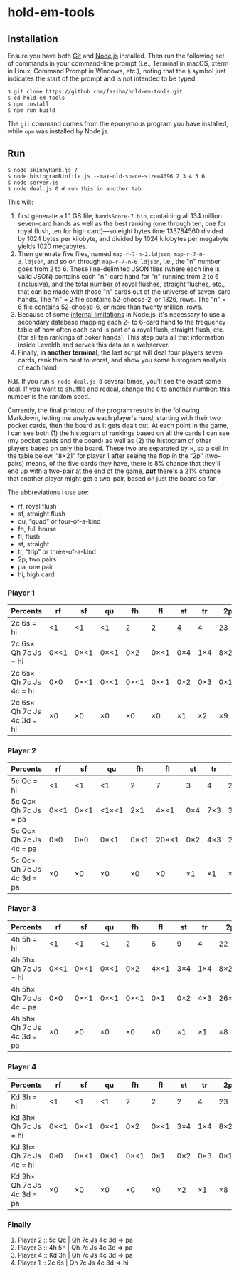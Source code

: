# hold-em-tools

## Installation
Ensure you have both [Git](https://git-scm.com/) and [Node.js](https://nodejs.org/) installed. Then run the following set of commands in your command-line prompt  (i.e., Terminal in macOS, xterm in Linux, Command Prompt in Windows, etc.), noting that the `$` symbol just indicates the start of the prompt and is not intended to be typed.
```
$ git clone https://github.com/fasiha/hold-em-tools.git
$ cd hold-em-tools
$ npm install
$ npm run build
```
The `git` command comes from the eponymous program you have installed, while `npm` was installed by Node.js.

## Run
```
$ node skinnyRank.js 7
$ node histogramBinfile.js --max-old-space-size=4096 2 3 4 5 6
$ node server.js
$ node deal.js 0 # run this in another tab
```
This will:
1. first generate a 1.1 GB file, `handsScore-7.bin`, containing all 134 million seven-card hands as well as the best ranking (one through ten, one for royal flush, ten for high card)—so eight bytes time 133784560 divided by 1024 bytes per kilobyte, and divided by 1024 kilobytes per megabyte yields 1020 megabytes.
2. Then generate five files, named `map-r-7-n-2.ldjson`, `map-r-7-n-3.ldjson`, and so on through `map-r-7-n-6.ldjson`, i.e., the "n" number goes from 2 to 6. These line-delimited JSON files (where each line is valid JSON) contains each "n"-card hand for "n" running from 2 to 6 (inclusive), and the total number of royal flushes, straight flushes, etc., that can be made with those "n" cards out of the universe of seven-card hands. The "n" = 2 file contains 52-choose-2, or 1326, rows. The "n" = 6 file contains 52-choose-6, or more than twenty million, rows.
1. Because of some [internal limitations](https://stackoverflow.com/q/54452896/500207) in Node.js, it's necessary to use a secondary database mapping each 2- to 6-card hand to the frequency table of how often each card is part of a royal flush, straight flush, etc. (for all ten rankings of poker hands). This step puts all that information inside Leveldb and serves this data as a webserver.
1. Finally, **in another terminal**, the last script will deal four players seven cards, rank them best to worst, and show you some histogram analysis of each hand.

N.B. If you run `$ node deal.js 0` several times, you'll see the exact same deal. If you want to shuffle and redeal, change the `0` to another number: this number is the random seed.

Currently, the final printout of the program results in the following Markdown, letting me analyze each player's hand, starting with their two pocket cards, then the board as it gets dealt out. At each point in the game, I can see both (1) the histogram of rankings based on all the cards I can see (my pocket cards and the board) as well as (2) the histogram of other players based on only the board. These two are separated by ×, so a cell in the table below, “8×21” for player 1 after seeing the flop in the “2p” (two-pairs) means, of the five cards they have, there is 8% chance that they'll end up with a two-pair at the end of the game, ***but*** there's a 21% chance that another player might get a two-pair, based on just the board so far.

The abbreviations I use are:
- rf, royal flush
- sf, straight flush
- qu, “quad” or four-of-a-kind
- fh, full house
- fl, flush
- st, straight
- tr, “trip” or three-of-a-kind
- 2p, two pairs
- pa, one pair
- hi, high card

### Player 1
| Percents                    |   rf |   sf |   qu |   fh |   fl |  st |  tr |   2p |    pa |    hi |
| --------------------------- | ---- | ---- | ---- | ---- | ---- | --- | --- | ---- | ----- | ----- |
|  2c 6s = hi                 |   <1 |   <1 |   <1 |    2 |    2 |   4 |   4 |   23 |    45 |    19 |
|  2c 6s× Qh 7c Js = hi       | 0×<1 | 0×<1 | 0×<1 |  0×2 | 0×<1 | 0×4 | 1×4 | 8×21 | 49×47 | 41×21 |
|  2c 6s× Qh 7c Js 4c = hi    |  0×0 | 0×<1 | 0×<1 | 0×<1 | 0×<1 | 0×2 | 0×3 | 0×17 | 39×50 | 61×27 |
|  2c 6s× Qh 7c Js 4c 3d = hi |   ×0 |   ×0 |   ×0 |   ×0 |   ×0 |  ×1 |  ×2 |   ×9 |   ×50 |   ×38 |

### Player 2
| Percents                    |   rf |   sf |    qu |   fh |    fl |  st |  tr |    2p |    pa |   hi |
| --------------------------- | ---- | ---- | ----- | ---- | ----- | --- | --- | ----- | ----- | ---- |
|  5c Qc = hi                 |   <1 |   <1 |    <1 |    2 |     7 |   3 |   4 |    22 |    43 |   18 |
|  5c Qc× Qh 7c Js = pa       | 0×<1 | 0×<1 | <1×<1 |  2×1 |  4×<1 | 0×4 | 7×3 | 37×19 | 50×48 | 0×24 |
|  5c Qc× Qh 7c Js 4c = pa    |  0×0 |  0×0 |  0×<1 | 0×<1 | 20×<1 | 0×2 | 4×3 | 24×15 | 52×50 | 0×30 |
|  5c Qc× Qh 7c Js 4c 3d = pa |   ×0 |   ×0 |    ×0 |   ×0 |    ×0 |  ×1 |  ×1 |    ×8 |   ×48 |  ×41 |

### Player 3
| Percents                    |   rf |   sf |   qu |   fh |   fl |  st |  tr |    2p |    pa |    hi |
| --------------------------- | ---- | ---- | ---- | ---- | ---- | --- | --- | ----- | ----- | ----- |
|  4h 5h = hi                 |   <1 |   <1 |   <1 |    2 |    6 |   9 |   4 |    22 |    41 |    16 |
|  4h 5h× Qh 7c Js = hi       | 0×<1 | 0×<1 | 0×<1 |  0×2 | 4×<1 | 3×4 | 1×4 |  8×21 | 47×47 | 36×21 |
|  4h 5h× Qh 7c Js 4c = pa    |  0×0 | 0×<1 | 0×<1 | 0×<1 |  0×1 | 0×2 | 4×3 | 26×15 | 70×49 |  0×30 |
|  4h 5h× Qh 7c Js 4c 3d = pa |   ×0 |   ×0 |   ×0 |   ×0 |   ×0 |  ×1 |  ×1 |    ×8 |   ×48 |   ×41 |

### Player 4
| Percents                    |   rf |   sf |   qu |   fh |   fl |  st |  tr |   2p |    pa |    hi |
| --------------------------- | ---- | ---- | ---- | ---- | ---- | --- | --- | ---- | ----- | ----- |
|  Kd 3h = hi                 |   <1 |   <1 |   <1 |    2 |    2 |   2 |   4 |   23 |    46 |    20 |
|  Kd 3h× Qh 7c Js = hi       | 0×<1 | 0×<1 | 0×<1 |  0×2 | 0×<1 | 3×4 | 1×4 | 8×21 | 49×47 | 38×22 |
|  Kd 3h× Qh 7c Js 4c = hi    |  0×0 | 0×<1 | 0×<1 | 0×<1 |  0×1 | 0×2 | 0×3 | 0×17 | 39×50 | 61×27 |
|  Kd 3h× Qh 7c Js 4c 3d = pa |   ×0 |   ×0 |   ×0 |   ×0 |   ×0 |  ×2 |  ×1 |   ×8 |   ×48 |   ×41 |

### Finally
1. Player 2 ::  5c Qc |  Qh 7c Js 4c 3d => pa
2. Player 3 ::  4h 5h |  Qh 7c Js 4c 3d => pa
3. Player 4 ::  Kd 3h |  Qh 7c Js 4c 3d => pa
4. Player 1 ::  2c 6s |  Qh 7c Js 4c 3d => hi
